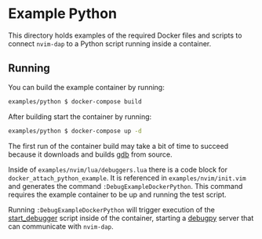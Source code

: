 # Example Python

This directory holds examples of the required Docker files and scripts to connect
`nvim-dap` to a Python script running inside a container.

## Running

You can build the example container by running:

```sh
examples/python $ docker-compose build 
```

After building start the container by running:

```sh
examples/python $ docker-compose up -d
```

The first run of the container build may take a bit of time to succeed
because it downloads and builds [gdb](https://www.gnu.org/software/gdb/) 
from source.

Inside of `examples/nvim/lua/debuggers.lua` there is a code block for
`docker_attach_python_example`. It is referenced in `examples/nvim/init.vim`
and generates the command `:DebugExampleDockerPython`.
This command requires the example container to be up and running the test script.

Running `:DebugExampleDockerPython` will trigger execution of the
[start_debugger](./start_debugger.sh) script inside of the container, starting a
[debugpy](https://github.com/microsoft/debugpy) server that can communicate with `nvim-dap`.
